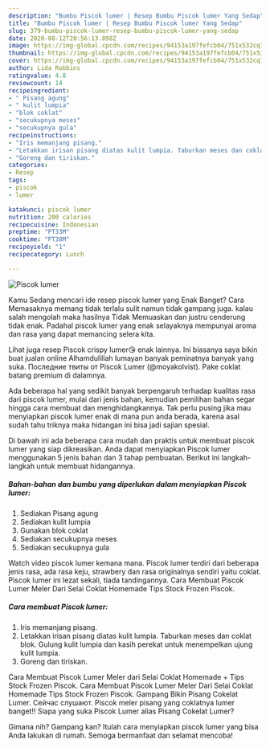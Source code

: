 ```yaml
---
description: "Bumbu Piscok lumer | Resep Bumbu Piscok lumer Yang Sedap"
title: "Bumbu Piscok lumer | Resep Bumbu Piscok lumer Yang Sedap"
slug: 379-bumbu-piscok-lumer-resep-bumbu-piscok-lumer-yang-sedap
date: 2020-08-12T20:56:13.898Z
image: https://img-global.cpcdn.com/recipes/94153a197fefcb04/751x532cq70/piscok-lumer-foto-resep-utama.jpg
thumbnail: https://img-global.cpcdn.com/recipes/94153a197fefcb04/751x532cq70/piscok-lumer-foto-resep-utama.jpg
cover: https://img-global.cpcdn.com/recipes/94153a197fefcb04/751x532cq70/piscok-lumer-foto-resep-utama.jpg
author: Lida Robbins
ratingvalue: 4.8
reviewcount: 14
recipeingredient:
- " Pisang agung"
- " kulit lumpia"
- "blok coklat"
- "secukupnya meses"
- "secukupnya gula"
recipeinstructions:
- "Iris memanjang pisang."
- "Letakkan irisan pisang diatas kulit lumpia. Taburkan meses dan coklat blok. Gulung kulit lumpia dan kasih perekat untuk menempelkan ujung kulit lumpia."
- "Goreng dan tiriskan."
categories:
- Resep
tags:
- piscok
- lumer

katakunci: piscok lumer 
nutrition: 200 calories
recipecuisine: Indonesian
preptime: "PT33M"
cooktime: "PT38M"
recipeyield: "1"
recipecategory: Lunch

---
```



![Piscok lumer](https://img-global.cpcdn.com/recipes/94153a197fefcb04/751x532cq70/piscok-lumer-foto-resep-utama.jpg)

Kamu Sedang mencari ide resep piscok lumer yang Enak Banget? Cara Memasaknya memang tidak terlalu sulit namun tidak gampang juga. kalau salah mengolah maka hasilnya Tidak Memuaskan dan justru cenderung tidak enak. Padahal piscok lumer yang enak selayaknya mempunyai aroma dan rasa yang dapat memancing selera kita.

Lihat juga resep Piscok crispy lumer😘 enak lainnya. Ini biasanya saya bikin buat jualan online Alhamdulillah lumayan banyak peminatnya banyak yang suka. Последние твиты от Piscok Lumer (@moyakolvist). Pake coklat batang premium di dalamnya.

Ada beberapa hal yang sedikit banyak berpengaruh terhadap kualitas rasa dari piscok lumer, mulai dari jenis bahan, kemudian pemilihan bahan segar hingga cara membuat dan menghidangkannya. Tak perlu pusing jika mau menyiapkan piscok lumer enak di mana pun anda berada, karena asal sudah tahu triknya maka hidangan ini bisa jadi sajian spesial.


Di bawah ini ada beberapa cara mudah dan praktis untuk membuat piscok lumer yang siap dikreasikan. Anda dapat menyiapkan Piscok lumer menggunakan 5 jenis bahan dan 3 tahap pembuatan. Berikut ini langkah-langkah untuk membuat hidangannya.

<!--inarticleads1-->

##### Bahan-bahan dan bumbu yang diperlukan dalam menyiapkan Piscok lumer:

1. Sediakan  Pisang agung
1. Sediakan  kulit lumpia
1. Gunakan blok coklat
1. Sediakan secukupnya meses
1. Sediakan secukupnya gula


Watch video piscok lumer kemana mana. Piscok lumer terdiri dari beberapa jenis rasa, ada rasa keju, strawbery dan rasa originalnya sendiri yaitu coklat. Piscok lumer ini lezat sekali, tiada tandingannya. Cara Membuat Piscok Lumer Meler Dari Selai Coklat Homemade Tips Stock Frozen Piscok. 

<!--inarticleads2-->

##### Cara membuat Piscok lumer:

1. Iris memanjang pisang.
1. Letakkan irisan pisang diatas kulit lumpia. Taburkan meses dan coklat blok. Gulung kulit lumpia dan kasih perekat untuk menempelkan ujung kulit lumpia.
1. Goreng dan tiriskan.


Cara Membuat Piscok Lumer Meler dari Selai Coklat Homemade + Tips Stock Frozen Piscok. Cara Membuat Piscok Lumer Meler Dari Selai Coklat Homemade Tips Stock Frozen Piscok. Gampang Bikin Pisang Cokelat Lumer. Сейчас слушают. Piscok meler pisang yang coklatnya lumer banget!! Siapa yang suka Piscok Lumer alias Pisang Cokelat Lumer? 

Gimana nih? Gampang kan? Itulah cara menyiapkan piscok lumer yang bisa Anda lakukan di rumah. Semoga bermanfaat dan selamat mencoba!

